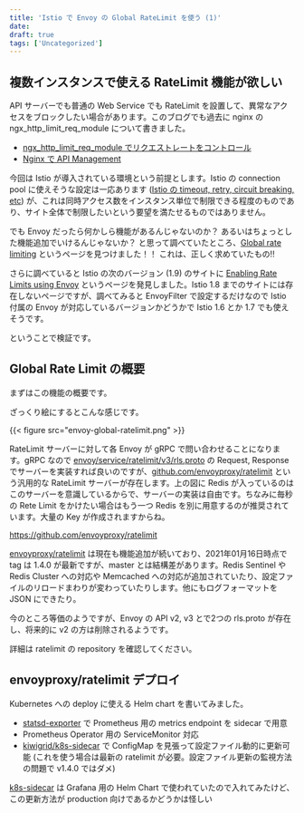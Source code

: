 ```yaml
---
title: 'Istio で Envoy の Global RateLimit を使う (1)'
date: 
draft: true
tags: ['Uncategorized']
---
```


複数インスタンスで使える RateLimit 機能が欲しい
-----------------------------

API サーバーでも普通の Web Service でも RateLimit を設置して、異常なアクセスをブロックしたい場合があります。このブログでも過去に nginx の ngx\_http\_limit\_req\_module について書きました。

* [ngx\_http\_limit\_req\_module でリクエストレートをコントロール](/2017/01/ngx_http_limit_req_module/)
* [Nginx で API Management](/2019/06/nginx-api-management/)

今回は Istio が導入されている環境という前提とします。Istio の connection pool に使えそうな設定は一応あります ([Istio の timeout, retry, circuit breaking, etc](https://medium.com/sreake-jp/istio-%E3%81%AE-timeout-retry-circuit-breaking-etc-c170285447e8)) が、これは同時アクセス数をインスタンス単位で制限できる程度のものであり、サイト全体で制限したいという要望を満たせるものではありません。

でも Envoy だったら何かしら機能があるんじゃないのか？ あるいはちょっとした機能追加でいけるんじゃないか？ と思って調べていたところ、[Global rate limiting](https://www.envoyproxy.io/docs/envoy/v1.16.1/intro/arch_overview/other_features/global_rate_limiting) というページを見つけました！！ これは、正しく求めていたもの!!

さらに調べていると Istio の次のバージョン (1.9) のサイトに [Enabling Rate Limits using Envoy](https://preliminary.istio.io/latest/docs/tasks/policy-enforcement/rate-limit/) というページを発見しました。Istio 1.8 までのサイトには存在しないページですが、調べてみると EnvoyFilter で設定するだけなので Istio 付属の Envoy が対応しているバージョンかどうかで Istio 1.6 とか 1.7 でも使えそうです。

ということで検証です。

Global Rate Limit の概要
---------------------

まずはこの機能の概要です。

ざっくり絵にするとこんな感じです。

{{< figure src="envoy-global-ratelimit.png" >}}

RateLimit サーバーに対して各 Envoy が gRPC で問い合わせることになります。gRPC なので [envoy/service/ratelimit/v3/rls.proto](https://github.com/envoyproxy/data-plane-api/blob/main/envoy/service/ratelimit/v3/rls.proto) の Request, Response でサーバーを実装すれば良いのですが、[github.com/envoyproxy/ratelimit](https://github.com/envoyproxy/ratelimit) という汎用的な RateLimit サーバーが存在します。上の図に Redis が入っているのはこのサーバーを意識しているからで、サーバーの実装は自由です。ちなみに毎秒の Rete Limit をかけたい場合はもう一つ Redis を別に用意するのが推奨されています。大量の Key が作成されますからね。

https://github.com/envoyproxy/ratelimit

[envoyproxy/ratelimit](https://github.com/envoyproxy/ratelimit) は現在も機能追加が続いており、2021年01月16日時点で tag は 1.4.0 が最新ですが、master とは結構差があります。Redis Sentinel や Redis Cluster への対応や Memcached への対応が追加されていたり、設定ファイルのリロードまわりが変わっていたりします。他にもログフォーマットを JSON にできたり。

今のところ等価のようですが、Envoy の API v2, v3 とで2つの rls.proto が存在し、将来的に v2 の方は削除されるようです。

詳細は ratelimit の repository を確認してください。

envoyproxy/ratelimit デプロイ
-------------------------

Kubernetes への deploy に使える Helm chart を書いてみました。

*   [statsd-exporter](https://hub.docker.com/r/prom/statsd-exporter) で Prometheus 用の metrics endpoint を sidecar で用意
*   Prometheus Operator 用の ServiceMonitor 対応
*   [kiwigrid/k8s-sidecar](https://hub.docker.com/r/kiwigrid/k8s-sidecar) で ConfigMap を見張って設定ファイル動的に更新可能 (これを使う場合は最新の ratelimit が必要。設定ファイル更新の監視方法の問題で v1.4.0 ではダメ)

[k8s-sidecar](https://github.com/kiwigrid/k8s-sidecar) は Grafana 用の Helm Chart で使われていたので入れてみたけど、この更新方法が production 向けであるかどうかは怪しい
